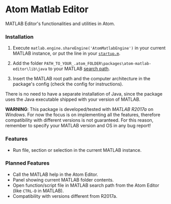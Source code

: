 # Atom Matlab Editor
MATLAB Editor's functionalities and utilities in Atom.

### Installation
1. Execute `matlab.engine.shareEngine('AtomMatlabEngine')` in your current MATLAB instance, or put the line in your [`startup.m`](https://mathworks.com/help/matlab/matlab_env/startup-options.html#brlkmbe-1).

2. Add the folder `PATH_TO_YOUR_.atom_FOLDER\packages\atom-matlab-editor\lib\java` to your MATLAB [search path](https://mathworks.com/help/matlab/search-path.html).

3. Insert the MATLAB root path and the computer architecture in the package's config (check the config for instructions).

There is no need to have a separate installation of Java, since the package uses the Java executable shipped with your version of MATLAB.

__WARNING__: This package is developed/tested with _MATLAB R2017a_ on _Windows_. For now the focus is on implementing all the features, therefore compatibility with different versions is not guaranteed. For this reason, remember to specify your MATLAB version and OS in any bug report!

### Features
- Run file, section or selection in the current MATLAB instance.

### Planned Features
- Call the MATLAB help in the Atom Editor.
- Panel showing current MATLAB folder contents.
- Open function/script file in MATLAB search path from the Atom Editor (like `CTRL-D` in MATLAB).
- Compatibility with versions different from R2017a.
